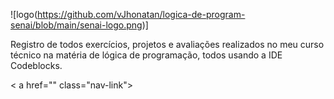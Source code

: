 ![logo(https://github.com/vJhonatan/logica-de-program-senai/blob/main/senai-logo.png)]

Registro de todos exercícios, projetos e avaliações realizados no meu curso técnico na matéria de lógica de programação, todos usando a IDE Codeblocks.

< a href="" class="nav-link">
